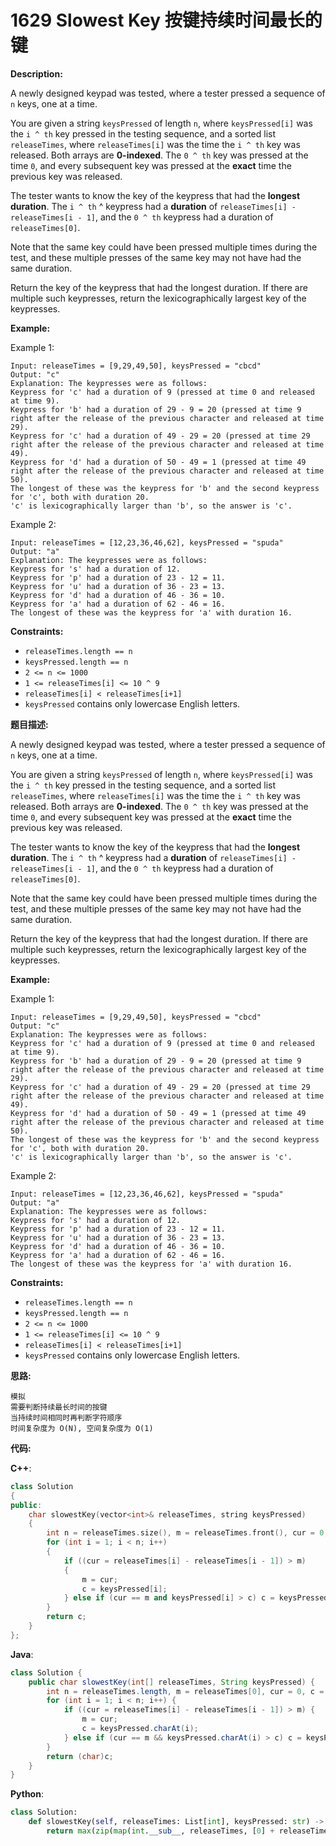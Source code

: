 # 1629 Slowest Key 按键持续时间最长的键

__Description:__

A newly designed keypad was tested, where a tester pressed a sequence of `n` keys, one at a time.

You are given a string `keysPressed` of length `n`, where `keysPressed[i]` was the `i ^ th` key pressed in the testing sequence, and a sorted list `releaseTimes`, where `releaseTimes[i]` was the time the `i ^ th` key was released. Both arrays are __0-indexed__. The `0 ^ th` key was pressed at the time `0`, and every subsequent key was pressed at the __exact__ time the previous key was released.

The tester wants to know the key of the keypress that had the __longest duration__. The `i ^ th` ^ keypress had a __duration__ of `releaseTimes[i] - releaseTimes[i - 1]`, and the `0 ^ th` keypress had a duration of `releaseTimes[0]`.

Note that the same key could have been pressed multiple times during the test, and these multiple presses of the same key may not have had the same duration.

Return the key of the keypress that had the longest duration. If there are multiple such keypresses, return the lexicographically largest key of the keypresses.

__Example:__

Example 1:

```text
Input: releaseTimes = [9,29,49,50], keysPressed = "cbcd"
Output: "c"
Explanation: The keypresses were as follows:
Keypress for 'c' had a duration of 9 (pressed at time 0 and released at time 9).
Keypress for 'b' had a duration of 29 - 9 = 20 (pressed at time 9 right after the release of the previous character and released at time 29).
Keypress for 'c' had a duration of 49 - 29 = 20 (pressed at time 29 right after the release of the previous character and released at time 49).
Keypress for 'd' had a duration of 50 - 49 = 1 (pressed at time 49 right after the release of the previous character and released at time 50).
The longest of these was the keypress for 'b' and the second keypress for 'c', both with duration 20.
'c' is lexicographically larger than 'b', so the answer is 'c'.
```

Example 2:

```text
Input: releaseTimes = [12,23,36,46,62], keysPressed = "spuda"
Output: "a"
Explanation: The keypresses were as follows:
Keypress for 's' had a duration of 12.
Keypress for 'p' had a duration of 23 - 12 = 11.
Keypress for 'u' had a duration of 36 - 23 = 13.
Keypress for 'd' had a duration of 46 - 36 = 10.
Keypress for 'a' had a duration of 62 - 46 = 16.
The longest of these was the keypress for 'a' with duration 16.
```

__Constraints:__

- `releaseTimes.length == n`
- `keysPressed.length == n`
- `2 <= n <= 1000`
- `1 <= releaseTimes[i] <= 10 ^ 9`
- `releaseTimes[i] < releaseTimes[i+1]`
- `keysPressed` contains only lowercase English letters.

__题目描述:__

A newly designed keypad was tested, where a tester pressed a sequence of `n` keys, one at a time.

You are given a string `keysPressed` of length `n`, where `keysPressed[i]` was the `i ^ th` key pressed in the testing sequence, and a sorted list `releaseTimes`, where `releaseTimes[i]` was the time the `i ^ th` key was released. Both arrays are __0-indexed__. The `0 ^ th` key was pressed at the time `0`, and every subsequent key was pressed at the __exact__ time the previous key was released.

The tester wants to know the key of the keypress that had the __longest duration__. The `i ^ th` ^ keypress had a __duration__ of `releaseTimes[i] - releaseTimes[i - 1]`, and the `0 ^ th` keypress had a duration of `releaseTimes[0]`.

Note that the same key could have been pressed multiple times during the test, and these multiple presses of the same key may not have had the same duration.

Return the key of the keypress that had the longest duration. If there are multiple such keypresses, return the lexicographically largest key of the keypresses.

__Example:__

Example 1:

```text
Input: releaseTimes = [9,29,49,50], keysPressed = "cbcd"
Output: "c"
Explanation: The keypresses were as follows:
Keypress for 'c' had a duration of 9 (pressed at time 0 and released at time 9).
Keypress for 'b' had a duration of 29 - 9 = 20 (pressed at time 9 right after the release of the previous character and released at time 29).
Keypress for 'c' had a duration of 49 - 29 = 20 (pressed at time 29 right after the release of the previous character and released at time 49).
Keypress for 'd' had a duration of 50 - 49 = 1 (pressed at time 49 right after the release of the previous character and released at time 50).
The longest of these was the keypress for 'b' and the second keypress for 'c', both with duration 20.
'c' is lexicographically larger than 'b', so the answer is 'c'.
```

Example 2:

```text
Input: releaseTimes = [12,23,36,46,62], keysPressed = "spuda"
Output: "a"
Explanation: The keypresses were as follows:
Keypress for 's' had a duration of 12.
Keypress for 'p' had a duration of 23 - 12 = 11.
Keypress for 'u' had a duration of 36 - 23 = 13.
Keypress for 'd' had a duration of 46 - 36 = 10.
Keypress for 'a' had a duration of 62 - 46 = 16.
The longest of these was the keypress for 'a' with duration 16.
```

__Constraints:__

- `releaseTimes.length == n`
- `keysPressed.length == n`
- `2 <= n <= 1000`
- `1 <= releaseTimes[i] <= 10 ^ 9`
- `releaseTimes[i] < releaseTimes[i+1]`
- `keysPressed` contains only lowercase English letters.

__思路:__

```text
模拟
需要判断持续最长时间的按键
当持续时间相同时再判断字符顺序
时间复杂度为 O(N), 空间复杂度为 O(1)
```

__代码:__

__C++__:

```C++
class Solution 
{
public:
    char slowestKey(vector<int>& releaseTimes, string keysPressed) 
    {
        int n = releaseTimes.size(), m = releaseTimes.front(), cur = 0, c = keysPressed.front();
        for (int i = 1; i < n; i++) 
        {
            if ((cur = releaseTimes[i] - releaseTimes[i - 1]) > m) 
            {
                m = cur;
                c = keysPressed[i];
            } else if (cur == m and keysPressed[i] > c) c = keysPressed[i];
        }
        return c;
    }
};
```

__Java__:

```Java
class Solution {
    public char slowestKey(int[] releaseTimes, String keysPressed) {
        int n = releaseTimes.length, m = releaseTimes[0], cur = 0, c = keysPressed.charAt(0);
        for (int i = 1; i < n; i++) {
            if ((cur = releaseTimes[i] - releaseTimes[i - 1]) > m) {
                m = cur;
                c = keysPressed.charAt(i);
            } else if (cur == m && keysPressed.charAt(i) > c) c = keysPressed.charAt(i);
        }
        return (char)c;
    }
}
```

__Python__:

```Python
class Solution:
    def slowestKey(self, releaseTimes: List[int], keysPressed: str) -> str:
        return max(zip(map(int.__sub__, releaseTimes, [0] + releaseTimes), keysPressed))[1]
```
